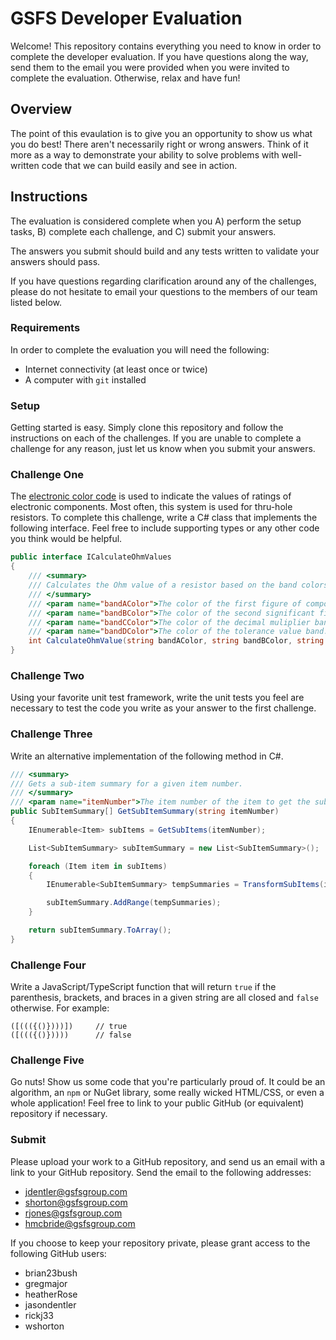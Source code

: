 # GSFS Developer Evaluation
Welcome! This repository contains everything you need to know in order to complete the developer evaluation. If you have questions along the way, send them to the email you were provided when you were invited to complete the evaluation. Otherwise, relax and have fun!

## Overview
The point of this evaulation is to give you an opportunity to show us what you do best! There aren't necessarily right or wrong answers. Think of it more as a way to demonstrate your ability to solve problems with well-written code that we can build easily and see in action.

## Instructions
The evaluation is considered complete when you A) perform the setup tasks, B) complete each challenge, and C) submit your answers.

The answers you submit should build and any tests written to validate your answers should pass.

If you have questions regarding clarification around any of the challenges, please do not hesitate to email your questions to the members of our team listed below.

### Requirements
In order to complete the evaluation you will need the following:

* Internet connectivity (at least once or twice)
* A computer with `git` installed

### Setup
Getting started is easy. Simply clone this repository and follow the instructions on each of the challenges. If you are unable to complete a challenge for any reason, just let us know when you submit your answers.

### Challenge One
The [electronic color code](https://en.wikipedia.org/wiki/Electronic_color_code) is used to indicate the values of ratings of electronic components. Most often, this system is used for thru-hole resistors. To complete this challenge, write a C# class that implements the following interface. Feel free to include supporting types or any other code you think would be helpful.

```csharp
public interface ICalculateOhmValues
{
    /// <summary>
    /// Calculates the Ohm value of a resistor based on the band colors.
    /// </summary>
    /// <param name="bandAColor">The color of the first figure of component value band.</param>
    /// <param name="bandBColor">The color of the second significant figure band.</param>
    /// <param name="bandCColor">The color of the decimal muliplier band.</param>
    /// <param name="bandDColor">The color of the tolerance value band.</param>
    int CalculateOhmValue(string bandAColor, string bandBColor, string bandCColor, string bandDColor)
}
```

### Challenge Two
Using your favorite unit test framework, write the unit tests you feel are necessary to test the code you write as your answer to the first challenge.

### Challenge Three
Write an alternative implementation of the following method in C#.

```csharp
/// <summary>
/// Gets a sub-item summary for a given item number.
/// </summary>
/// <param name="itemNumber">The item number of the item to get the sub-item summary of.</param>
public SubItemSummary[] GetSubItemSummary(string itemNumber)
{
    IEnumerable<Item> subItems = GetSubItems(itemNumber);

    List<SubItemSummary> subItemSummary = new List<SubItemSummary>();

    foreach (Item item in subItems)
    {
        IEnumerable<SubItemSummary> tempSummaries = TransformSubItems(item, item.GetSubItems());

        subItemSummary.AddRange(tempSummaries);
    }

    return subItemSummary.ToArray();
}
```

### Challenge Four
Write a JavaScript/TypeScript function that will return `true` if the parenthesis, brackets, and braces in a given string are all closed and `false` otherwise. For example:

```
([((({()})))])     // true
([((({()}))))      // false
```

### Challenge Five
Go nuts! Show us some code that you're particularly proud of. It could be an algorithm, an `npm` or NuGet library, some really wicked HTML/CSS, or even a whole application! Feel free to link to your public GitHub (or equivalent) repository if necessary.

### Submit
Please upload your work to a GitHub repository, and send us an email with a link to your GitHub repository. Send the email to the following addresses:

* jdentler@gsfsgroup.com
* shorton@gsfsgroup.com
* rjones@gsfsgroup.com
* hmcbride@gsfsgroup.com

If you choose to keep your repository private, please grant access to the following GitHub users:
* brian23bush
* gregmajor
* heatherRose
* jasondentler
* rickj33
* wshorton



